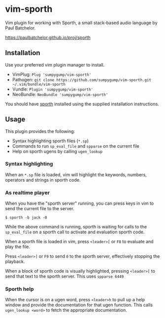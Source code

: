 # vim-sporth

Vim plugin for working with Sporth, a small stack-based audio language by Paul Batchelor.

https://paulbatchelor.github.io/proj/sporth

## Installation

Use your preferred vim plugin manager to install.

- VimPlug: `Plug 'sumpygump/vim-sporth'`
- Pathogen: `git clone https://github.com/sumpygump/vim-sporth.git ~/.vim/bundle/vim-sporth`
- Vundle: `Plugin 'sumpygump/vim-sporth'`
- NeoBundle: `NeoBundle 'sumpygump/vim-sporth'`

You should have [sporth](https://github.com/PaulBatchelor/Sporth) installed
using the supplied installation instructions.

## Usage

This plugin provides the following:

- Syntax highlighting sporth files (`*.sp`)
- Commands to run `sp_eval_file` and `spparse` on the current file
- Help on sporth ugens by calling `ugen_lookup`

### Syntax highlighting

When an `*.sp` file is loaded, vim will highlight the keywords, numbers,
operators and strings in sporth code.

### As realtime player

When you have the "sporth server" running, you can press keys in vim to send
the current file to the server.

```
$ sporth -b jack -0
```

While the above command is running, sporth is waiting for calls to the
`sp_eval_file` on a sporth call to activate and evaluation sporth code.

When a sporth file is loaded in vim, press `<leader>[` or `F8` to evaluate and
play the file.

Press `<leader>]` or `F9` to send `0` to the sporth server, effectively
stopping the playback.

When a block of sporth code is visually highlighted, pressing `<leader>[` to
send that text to the sporth server. This uses `spparse 6449`

### Sporth help

When the cursor is on a ugen word, press `<leader>h` to pull up a help window
and provide the documentation for that ugen function. This calls `ugen_lookup
<word>` to fetch the appropriate documentation.
